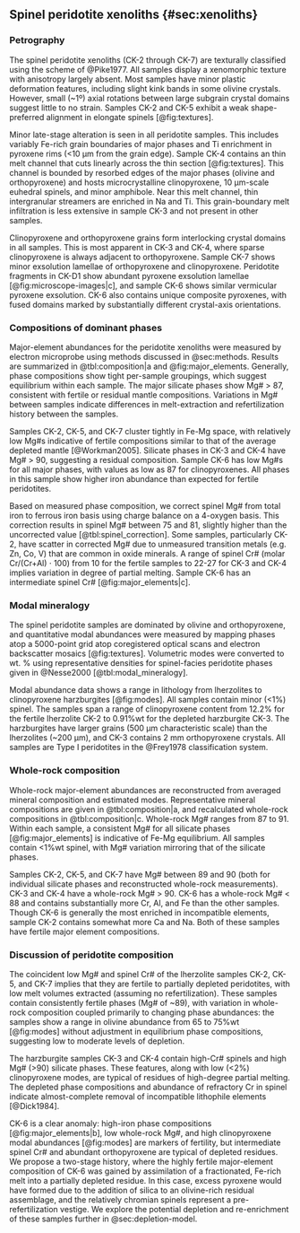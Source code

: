 ## Spinel peridotite xenoliths {#sec:xenoliths}

### Petrography

The spinel peridotite xenoliths (CK-2 through CK-7) are texturally classified
using the scheme of @Pike1977. All samples display a xenomorphic texture with
anisotropy largely absent. Most samples have minor plastic deformation
features, including slight kink bands in some olivine crystals. However, small
(~1º) axial rotations between large subgrain crystal domains
suggest little to no strain. Samples CK-2 and CK-5 exhibit a weak
shape-preferred alignment in elongate spinels [@fig:textures].

Minor late-stage alteration is seen in all peridotite samples. This includes
variably Fe-rich grain boundaries of major phases and Ti enrichment in pyroxene
rims (<10 µm from the grain edge). Sample CK-4 contains an thin melt channel
that cuts linearly across the thin section [@fig:textures]. This channel is
bounded by resorbed edges of the major phases (olivine and orthopyroxene) and
hosts microcrystalline clinopyroxene, 10 µm-scale euhedral spinels, and minor
amphibole. Near this melt channel, thin intergranular streamers are enriched in
Na and Ti. This grain-boundary melt infiltration is less extensive in sample
CK-3 and not present in other samples.

Clinopyroxene and orthopyroxene grains form interlocking crystal domains in all
samples. This is most apparent in CK-3 and CK-4, where sparse clinopyroxene is
always adjacent to orthopyroxene. Sample CK-7 shows minor exsolution lamellae
of orthopyroxene and clinopyroxene. Peridotite fragments in CK-D1 show abundant
pyroxene exsolution lamellae [@fig:microscope-images|c], and sample CK-6 shows
similar vermicular pyroxene exsolution. CK-6 also contains unique composite
pyroxenes, with fused domains marked by substantially different crystal-axis
orientations.

### Compositions of dominant phases

Major-element abundances for the peridotite xenoliths were measured
by electron microprobe using methods discussed in @sec:methods. Results
are summarized in @tbl:composition|a and @fig:major_elements. Generally, phase compositions
show tight per-sample groupings, which suggest equilibrium within
each sample.  The major silicate phases show Mg# > 87, consistent with
fertile or residual mantle compositions. Variations in Mg\#
between samples indicate differences in melt-extraction and
refertilization history between the samples.

Samples CK-2, CK-5, and CK-7 cluster tightly in Fe-Mg space, with
relatively low Mg\#s indicative of fertile compositions
similar to that of the average depleted
mantle [@Workman2005].
Silicate phases in CK-3 and CK-4 have Mg\# > 90, suggesting a
residual composition.
Sample CK-6 has low Mg\#s for all major phases, with values
as low as 87 for clinopyroxenes. All phases in this sample show higher
iron abundance than expected for fertile peridotites.

Based on measured phase composition, we correct spinel Mg\# from total iron to
ferrous iron basis using charge balance on a 4-oxygen basis. This correction
results in spinel Mg\# between 75 and 81, slightly higher than the uncorrected
value [@tbl:spinel_correction]. Some samples, particularly CK-2, have scatter
in corrected Mg# due to unmeasured transition metals (e.g. Zn, Co, V) that are
common in oxide minerals.  A range of spinel Cr\# (molar Cr/(Cr+Al) $\cdot{}$
100) from 10 for the fertile samples to 22-27 for CK-3 and CK-4 implies
variation in degree of partial melting. Sample CK-6 has an intermediate spinel
Cr\# [@fig:major_elements|c].

<!--[[[tbl:spinel_correction]]]-->

### Modal mineralogy

The spinel peridotite samples are dominated by olivine and orthopyroxene, and
quantitative modal abundances were measured by mapping phases atop a 5000-point
grid atop coregistered optical scans and electron backscatter mosaics
[@fig:textures]. Volumetric modes were converted to wt. % using representative
densities for spinel-facies peridotite phases given in @Nesse2000
[@tbl:modal_mineralogy].

<!--[[[tbl:modal_mineralogy]]]-->

Modal abundance data shows a range in lithology from lherzolites to
clinopyroxene harzburgites [@fig:modes]. All samples contain minor (<1%)
spinel. The samples span a range of clinopyroxene content from 12.2% for the
fertile lherzolite CK-2 to 0.91%wt for the depleted harzburgite CK-3. The
harzburgites have larger grains (500 µm characteristic scale) than the
lherzolites (~200 µm), and CK-3 contains 2 mm orthopyroxene crystals. All
samples are Type I peridotites in the @Frey1978 classification system.

<!--[[[fig:modes]]]-->

### Whole-rock composition

Whole-rock major-element abundances are
reconstructed from averaged mineral composition and estimated modes.
Representative mineral compositions are given in @tbl:composition|a, and
recalculated whole-rock compositions in @tbl:composition|c.
Whole-rock Mg\# ranges from 87 to 91. Within each
sample, a consistent Mg\# for all silicate phases [@fig:major_elements] is
indicative of Fe-Mg equilibrium. All samples contain <1%wt spinel, with Mg\#
variation mirroring that of the silicate phases.

Samples CK-2, CK-5, and CK-7 have Mg# between 89 and 90 (both for individual
silicate phases and reconstructed whole-rock measurements). CK-3 and CK-4 have
a whole-rock Mg# > 90. CK-6 has a whole-rock Mg# < 88 and contains
substantially more Cr, Al, and Fe than the other samples. Though CK-6 is
generally the most enriched in incompatible elements, sample CK-2 contains
somewhat more Ca and Na. Both of these samples have fertile major element
compositions.

### Discussion of peridotite composition

The coincident low Mg# and spinel Cr# of the lherzolite samples CK-2, CK-5, and
CK-7 implies that they are fertile to partially depleted peridotites, with low
melt volumes extracted (assuming no refertilization). These samples contain
consistently fertile phases (Mg# of ~89), with variation in whole-rock
composition coupled primarily to changing phase abundances: the samples show
a range in olivine abundance from 65 to 75%wt [@fig:modes] without adjustment
in equilibrium phase compositions, suggesting low to moderate levels of
depletion.

The harzburgite samples CK-3 and CK-4 contain high-Cr# spinels and high Mg# (>90)
silicate phases. These features, along with low (<2%) clinopyroxene modes, are
typical of residues of high-degree partial melting. The depleted phase
compositions and abundance of refractory Cr in spinel indicate almost-complete
removal of incompatible lithophile elements [@Dick1984].

CK-6 is a clear anomaly: high-iron phase compositions [@fig:major_elements|b],
low whole-rock Mg#, and high clinopyroxene modal abundances [@fig:modes] are
markers of fertility, but intermediate spinel Cr\# and abundant orthopyroxene
are typical of depleted residues. We propose a two-stage history, where the
highly fertile major-element composition of CK-6 was gained by assimilation of
a fractionated, Fe-rich melt into a partially depleted residue. In this case,
excess pyroxene would have formed due to the addition of silica to an
olivine-rich residual assemblage, and the relatively chromian spinels represent
a pre-refertilization vestige. We explore the potential depletion and
re-enrichment of these samples further in @sec:depletion-model.


